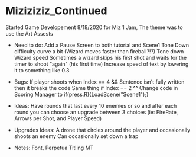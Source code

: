 # Miziziziz_Continued
Started Game Developement 8/18/2020 for Miz 1 Jam, The theme was to use the Art Assests

- Need to do:
Add a Pause Screen to both tutorial and Scene1
Tone Down difficulty curve a bit
(Wizard moves faster than fireball?!?) Tone down Wizard speed
Sometimes a wizard skips his first shot and waits for the timer to shoot "again" (his first time)
Increase speed of text by lowering it to something like 0.3

- Bugs:
If player shoots when Index == 4 && Sentence isn't fully written then it breaks the code
Same thing if Index == 2 ^^
Change code in Scoring Manager to if(press.R){LoadScene("Scene1");}

- Ideas:
Have rounds that last every 10 enemies or so and after each round you can choose an upgrade between 3 choices (ie: FireRate, Arrows per Shot, and Player Speed)

- Upgrades Ideas:
A drone that circles around the player and occasionally shoots an enemy
Can occasionally set down a trap

- Notes:
Font, Perpetua Titling MT
